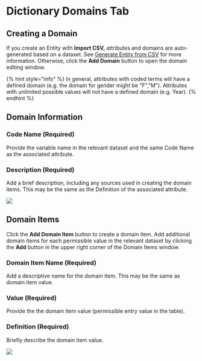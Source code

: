 # Dictionary Domains Tab

## Creating a Domain

If you create an Entity with **Import CSV,** attributes and domains are auto-generated based on a dataset. See [Generate Entity from CSV](dictionary-domains-tab.md#generate-entity-from-csv) for more information. Otherwise, click the **Add Domain** button to open the domain editing window.&#x20;

{% hint style="info" %}
In general, attributes with coded terms will have a defined domain (e.g. the domain for gender might be "F","M"). Attributes with unlimited possible values will not have a defined domain (e.g. Year).
{% endhint %}

## Domain Information

### Code Name (Required)

Provide the variable name in the relevant dataset and the same Code Name as the associated attribute.

### Description (Required)

Add a brief description, including any sources used in creating the domain items. This may be the same as the Definition of the associated attribute.

![](../.gitbook/assets/domain\_dictionary\_record.png)

## Domain Items

Click the **Add Domain Item** button to create a domain item. Add additional domain items for each permissible value in the relevant dataset by clicking the **Add** button in the upper right corner of the Domain Items window.

### Domain Item Name (Required)

Add a descriptive name for the domain item. This may be the same as domain item value.

### Value (Required)

Provide the the domain item value (permissible entry value in the table).

### Definition (Required)

Briefly describe the domain item value.

![](../.gitbook/assets/domain\_dictionary\_record\_2.png)
